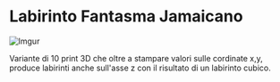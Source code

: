 # Labirinto Fantasma Jamaicano #

![Imgur](https://i.imgur.com/mRpOVzn.png?2)

Variante di 10 print 3D che oltre a stampare valori sulle cordinate x,y, produce labirinti anche sull'asse z con il risultato di un labirinto cubico.
